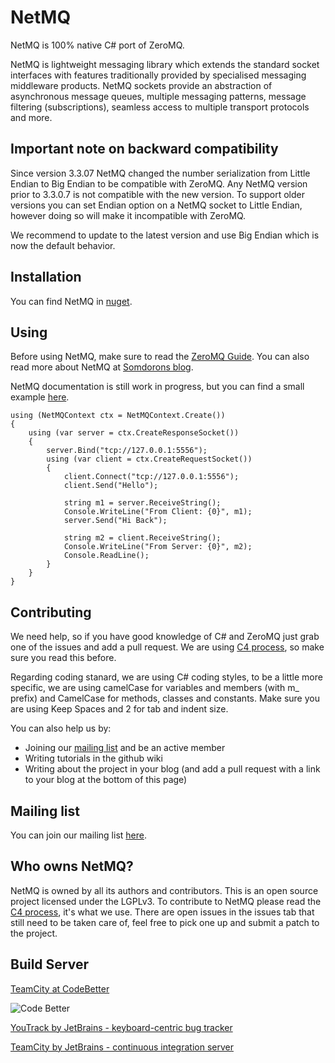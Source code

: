 NetMQ
=====

NetMQ is 100% native C# port of ZeroMQ.

NetMQ is lightweight messaging library which extends the
standard socket interfaces with features traditionally provided by
specialised messaging middleware products. NetMQ sockets provide an
abstraction of asynchronous message queues, multiple messaging patterns,
message filtering (subscriptions), seamless access to multiple transport
protocols and more.

## Important note on backward compatibility 

Since version 3.3.07 NetMQ changed the number serialization from Little Endian to Big Endian to be compatible with ZeroMQ.
Any NetMQ version prior to 3.3.0.7 is not compatible with the new version. To support older versions you can set Endian option on a NetMQ socket to Little Endian,
however doing so will make it incompatible with ZeroMQ.

We recommend to update to the latest version and use Big Endian which is now the default behavior.

## Installation

You can find NetMQ in [nuget](https://nuget.org/packages/NetMQ/).

## Using

Before using NetMQ, make sure to read the [ZeroMQ Guide](http://zguide.zeromq.org/page:all). You can also read more about NetMQ at [Somdorons blog](http://somdoron.com/category/netmq/).

NetMQ documentation is still work in progress, but you can find a small example [here](https://gist.github.com/somdoron/5175967).

	using (NetMQContext ctx = NetMQContext.Create())
	{
		using (var server = ctx.CreateResponseSocket())
		{
			server.Bind("tcp://127.0.0.1:5556");
			using (var client = ctx.CreateRequestSocket())
			{
				client.Connect("tcp://127.0.0.1:5556");
				client.Send("Hello"); 

				string m1 = server.ReceiveString();
 				Console.WriteLine("From Client: {0}", m1);
 				server.Send("Hi Back");

				string m2 = client.ReceiveString();
				Console.WriteLine("From Server: {0}", m2);
				Console.ReadLine();
			}
		}
	}

## Contributing

We need help, so if you have good knowledge of C# and ZeroMQ just grab one of the issues and add a pull request.
We are using [C4 process](http://rfc.zeromq.org/spec:16), so make sure you read this before.

Regarding coding stanard, we are using C# coding styles, to be a little more specific, we are using camelCase for variables and members (with m_ prefix) and CamelCase for methods, classes and constants. Make sure you are using Keep Spaces and 2 for tab and indent size.

You can also help us by:

* Joining our [mailing list](https://groups.google.com/d/forum/netmq-dev?hl=en) and be an active member
* Writing tutorials in the github wiki
* Writing about the project in your blog (and add a pull request with a link to your blog at the bottom of this page)

## Mailing list

You can join our mailing list [here](https://groups.google.com/d/forum/netmq-dev?hl=en). 

## Who owns NetMQ?

NetMQ is owned by all its authors and contributors. 
This is an open source project licensed under the LGPLv3. 
To contribute to NetMQ please read the [C4 process](http://rfc.zeromq.org/spec:16), it's what we use.
There are open issues in the issues tab that still need to be taken care of, feel free to pick one up and submit a patch to the project.

## Build Server

[TeamCity at CodeBetter](http://teamcity.codebetter.com/project.html?projectId=project372&tab=projectOverview)

![Code Better](http://www.jetbrains.com/img/banners/Codebetter300x250.png)

[YouTrack by JetBrains - keyboard-centric bug tracker](http://www.jetbrains.com/youtrack)

[TeamCity by JetBrains - continuous integration server](http://www.jetbrains.com/teamcity)

